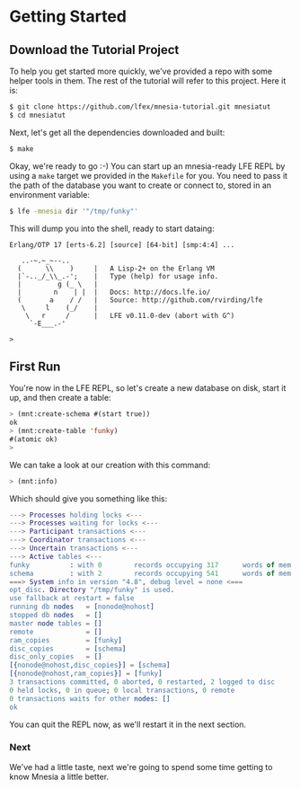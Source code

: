 # Getting Started

## Download the Tutorial Project

To help you get started more quickly, we've provided a repo with some helper
tools in them. The rest of the tutorial will refer to this project. Here it
is:

```bash
$ git clone https://github.com/lfex/mnesia-tutorial.git mnesiatut
$ cd mnesiatut
```

Next, let's get all the dependencies downloaded and built:

```bash
$ make
```

Okay, we're ready to go :-) You can start up an mnesia-ready LFE REPL by
using a ``make`` target we provided in the ``Makefile`` for you. You need to
pass it the path of the database you want to create or connect to, stored in
an environment variable:

```bash
$ lfe -mnesia dir '"/tmp/funky"'
```

This will dump you into the shell, ready to start dataing:

```
Erlang/OTP 17 [erts-6.2] [source] [64-bit] [smp:4:4] ...

   ..-~.~_~--..
  (      \\    )     |   A Lisp-2+ on the Erlang VM
  |`-.._/_\\_.-';    |   Type (help) for usage info.
  |         g (_ \   |
  |        n    | |  |   Docs: http://docs.lfe.io/
  (       a    / /   |   Source: http://github.com/rvirding/lfe
   \     l    (_/    |
    \   r     /      |   LFE v0.11.0-dev (abort with G^)
     `-E___.-'

>
```


## First Run

You're now in the LFE REPL, so let's create a new database on disk, start it
up, and then create a table:

```cl
> (mnt:create-schema #(start true))
ok
> (mnt:create-table 'funky)
#(atomic ok)
>
```

We can take a look at our creation with this command:

```cl
> (mnt:info)
```

Which should give you something like this:

```erlang
---> Processes holding locks <---
---> Processes waiting for locks <---
---> Participant transactions <---
---> Coordinator transactions <---
---> Uncertain transactions <---
---> Active tables <---
funky          : with 0        records occupying 317      words of mem
schema         : with 2        records occupying 541      words of mem
===> System info in version "4.8", debug level = none <===
opt_disc. Directory "/tmp/funky" is used.
use fallback at restart = false
running db nodes   = [nonode@nohost]
stopped db nodes   = []
master node tables = []
remote             = []
ram_copies         = [funky]
disc_copies        = [schema]
disc_only_copies   = []
[{nonode@nohost,disc_copies}] = [schema]
[{nonode@nohost,ram_copies}] = [funky]
3 transactions committed, 0 aborted, 0 restarted, 2 logged to disc
0 held locks, 0 in queue; 0 local transactions, 0 remote
0 transactions waits for other nodes: []
ok
```

You can quit the REPL now, as we'll restart it in the next section.


### Next

We've had a little taste, next we're going to spend some time getting to know
Mnesia a little better.
